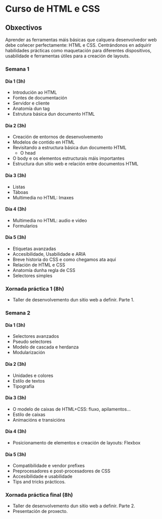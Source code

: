 # Curso de HTML e CSS

## Obxectivos

Aprender as ferramentas máis básicas que calquera desenvolvedor web debe coñecer perfectamente: HTML e CSS. Centrándonos en adquirir habilidades prácticas como maquetación para diferentes dispositivos, usabilidade e ferramentas útiles para a creación de layouts.

### Semana 1

#### Día 1 (3h)

- Introdución ao HTML
- Fontes de documentación
- Servidor e cliente
- Anatomía dun tag
- Estrutura básica dun documento HTML

#### Día 2 (3h)

- Creación de entornos de desenvolvemento
- Modelos de contido en HTML
- Revisitando a estructura básica dun documento HTML
  - O head
- O body e os elementos estructurais máis importantes
- Estructura dun sitio web e relación entre documentos HTML

#### Día 3 (3h)

- Listas
- Táboas
- Multimedia no HTML: Imaxes

#### Día 4 (3h)
- Multimedia no HTML: audio e video
- Formularios

#### Día 5 (3h)

- Etiquetas avanzadas
- Accesibilidade, Usabilidade e ARIA
- Breve historia do CSS e como chegamos ata aquí
- Relación de HTML e CSS
- Anatomía dunha regla de CSS
- Selectores simples

### Xornada práctica 1 (8h)

- Taller de desenvolvemento dun sitio web a definir. Parte 1.

### Semana 2

#### Día 1 (3h)

- Selectores avanzados
- Pseudo selectores
- Modelo de cascada e herdanza
- Modularización

#### Día 2 (3h)

- Unidades e colores
- Estilo de textos
- Tipografía

#### Día 3 (3h)

- O modelo de caixas de HTML+CSS: fluxo, apilamentos...
- Estilo de caixas
- Animacións e transicións

#### Día 4 (3h)

- Posicionamento de elementos e creación de layouts: Flexbox

#### Día 5 (3h)

- Compatibilidade e vendor prefixes
- Preprocesadores e post-procesadores de CSS
- Accesibilidade e usabilidade
- Tips and tricks prácticos.

### Xornada práctica final (8h)

- Taller de desenvolvemento dun sitio web a definir. Parte 2.
- Presentación de proxecto.


